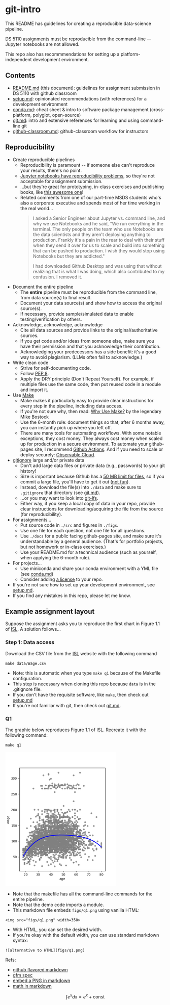 # git-intro

This README has guidelines for creating a reproducible data-science pipeline.

DS 5110 assignments must be reproducible from the command-line -- Jupyter notebooks are not allowed.

This repo also has recommmendations for setting up a platform-independent development environment.

## Contents

* [README.md](README.md) (this document): guidelines for assignment submission in DS 5110 with github classroom
* [setup.md](setup.md): opinionated recommendations (with references) for a development environment
* [conda.md](conda.md): cheat sheet & intro to software package management (cross-platform, polyglot, open-source)
* [git.md](git.md): intro and extensive references for learning and using command-line git
* [github-classroom.md](github-classroom.md): github-classroom workflow for instructors

## Reproducibility

* Create reproducible pipelines
  * Reproducibility is paramount -- if someone else can't reproduce your results, there's no point.
  * [Jupyter notebooks have reproducibility problems](https://www.nature.com/articles/d41586-021-01174-w),
  so they're not acceptable for assignment submission.
  * ...but they're great for prototyping, in-class exercises and publishing books, like 
  [this awesome one](https://github.com/jakevdp/PythonDataScienceHandbook)!
  * Related comments from one of our part-time MSDS students who's also a corporate executive 
  and spends most of her time working in the real world...
    > I asked a Senior Engineer about Jupyter vs. command line, and why we use Notebooks and he said, "We run 
    > everything in the terminal. The only people on the team who use Notebooks are the data scientists and they 
    > aren't deploying anything to production. Frankly it's a pain in the rear to deal with their stuff when they 
    > send it over for us to scale and build into something that can be pushed to production. I wish they would stop 
    > using Notebooks but they are addicted."
    >
    > I had downloaded Github Desktop and was using that without realizing that is what I was doing, 
    > which also contributed to my confusion. I removed it.
* Document the entire pipeline
  * The **entire** pipeline must be reproducible from the command line, from data source(s) to final result.
  * Document your data source(s) and show how to access the original source(s). 
  * If necessary, provide sample/simulated data
  to enable testing/verification by others.
* Acknowledge, acknowledge, acknowledge
  * Cite all data sources and provide links to the original/authoritative sources.
  * If you get code and/or ideas from someone else, make sure you have their permission and 
  that you acknowledge their contribution.
  * Acknowledging your predecessors has a side benefit: it's a good way to avoid plagiarism. 
  (LLMs often fail to acknowledge.)
* Write clean code
  * Strive for self-documenting code.
  * Follow [PEP 8](https://peps.python.org/pep-0008/).
  * Apply the DRY principle (Don't Repeat Yourself). For example, if multiple files use the same code, then put reused code in a module and import it.
* Use [Make](https://www.gnu.org/software/make/)
  * Make makes it particularly easy to provide clear instructions for every step in the pipeline, including data access.
  * If you're not sure why, then read: [Why Use Make?](https://bost.ocks.org/mike/make/) by the legendary Mike Bostock
  * Use the 6-month rule: document things so that, after 6 months away, you can instantly pick up where you left off.
  * There are many tools for automating workflows. With some notable exceptions, they cost money. 
  They always cost money when scaled up for production in a secure environment. 
  To automate your github-pages site, I recommend [Github Actions](https://docs.github.com/en/actions).
  And if you need to scale or deploy securely: [Observable Cloud](https://observablehq.com/platform/cloud).
* [gitignore](https://git-scm.com/docs/gitignore) large and/or private data
  * Don't add large data files or private data (e.g., passwords) to your git history! 
  * Size is important because Github has a [50 MB limit for files](https://docs.github.com/en/enterprise-cloud@latest/repositories/working-with-files/managing-large-files/about-large-files-on-github), 
  so if you commit a large file, you'll have to get it out ([not fun](https://docs.github.com/en/authentication/keeping-your-account-and-data-secure/removing-sensitive-data-from-a-repository)).
  * Instead, download the file(s) into `./data` and make sure to `.gitignore` that directory (see [git.md](git.md)).
  * ...or you may want to look into [git-lfs](https://docs.github.com/en/repositories/working-with-files/managing-large-files/configuring-git-large-file-storage).
  * Either way, if you keep a local copy of data in your repo, 
  provide clear instructions for downloading/acquiring the file from the source (for reproducibility).
* For assignments...
  * Put source code in `./src` and figures in `./figs`. 
  * Use one file for each question, not one file for all questions.
  * Use `./docs` for a public facing github-pages site, and make sure it's understandable by a general audience.
  (That's for portfolio projects, but not homework or in-class exercises.)
  * Use your README.md for a technical audience (such as yourself, when applying the 6-month rule).
* For projects...
  * Use miniconda and share your conda environment with a YML file (see [conda.md](conda.md))
  * Consider adding [a license](https://docs.github.com/en/repositories/managing-your-repositorys-settings-and-features/customizing-your-repository/licensing-a-repository) to your repo.
* If you're not sure how to set up your development environment, see [setup.md](setup.md).
* If you find any mistakes in this repo, please let me know.

## Example assignment layout

Suppose the assignment asks you to reproduce the first chart in Figure 1.1 of 
[ISL](https://www.statlearning.com/). A solution follows...

### Step 1: Data access

Download the CSV file from the [ISL](http://statlearning.com) website with the following command
```
make data/Wage.csv
```

* Note: this is automatic when you type `make q1` because of the Makefile configuration.
* This step is necessary when cloning this repo because `data` is in the .gitignore file.
* If you don't have the requisite software, like `make`, then check out [setup.md](setup.md)
* If you're not familiar with git, then check out [git.md](git.md).

### Q1

The graphic below reproduces Figure 1.1 of ISL. Recreate it with the following command:
```
make q1
```

<img src="figs/q1.png" width=350>

* Note that the makefile has all the command-line commands for the entire pipeline.
* Note that the demo code imports a module.
* This markdown file embeds `figs/q1.png` using vanilla HTML:
```
<img src="figs/q1.png" width=350>
```
* With HTML, you can set the desired width.
* If you're okay with the default width, you can use standard markdown syntax:
```
![alternative to HTML](figs/q1.png)
```
Refs:
  * [github flavored markdown](https://docs.github.com/en/get-started/writing-on-github/getting-started-with-writing-and-formatting-on-github/basic-writing-and-formatting-syntax)
  * [gfm spec](https://github.github.com/gfm/)
  * [embed a PNG in markdown](https://docs.github.com/en/get-started/writing-on-github/getting-started-with-writing-and-formatting-on-github/basic-writing-and-formatting-syntax#images)
  * [math in markdown](https://docs.github.com/en/get-started/writing-on-github/working-with-advanced-formatting/writing-mathematical-expressions)

$$
\int e^x dx = e^x + \mathrm{const}
$$
